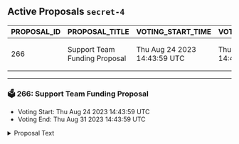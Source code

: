 ## Active Proposals `secret-4`

| PROPOSAL_ID | PROPOSAL_TITLE | VOTING_START_TIME | VOTING_END_TIME | VOTE |
|-------------|----------------|-------------------|-----------------|------|
| 266 | Support Team Funding Proposal  | Thu Aug 24 2023 14:43:59 UTC | Thu Aug 31 2023 14:43:59 UTC | ⏳ not yet voted |

---

### 🗳 266: Support Team Funding Proposal 
- Voting Start: Thu Aug 24 2023 14:43:59 UTC
- Voting End: Thu Aug 31 2023 14:43:59 UTC

<details>
<summary>Proposal Text</summary>
 
This proposal is for on-chain funding of the Support Team through the period of Sept 1st to Nov 30 2023.nThe goal of this Support Team is to be a first line of defense for users on the Secret Network.nTo read the full proposal details and discussion, see https://forum.scrt.network/t/secret-support-sep-nov-23/7071.nTotal ask (3 months): 42,857 SCRT @ $.28
</details>
